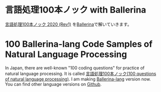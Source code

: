 # 言語処理100本ノック with Ballerina

[言語処理100本ノック 2020 (Rev1)](https://nlp100.github.io/ja/) を[Ballerina](https://github.com/ballerina-platform/ballerina-lang)で解いていきます。

# 100 Ballerina-lang Code Samples of Natural Language Processing

In Japan, there are well-known "100 coding questions" for practice of natural language processing. It is called [言語処理100本ノック(100 questions of natural language processing)](https://nlp100.github.io/ja/). I am making [Ballerina-lang](https://github.com/ballerina-platform/ballerina-lang) version now.
You can find other language versions on [Github](https://github.com/search?q=言語処理100本ノック).